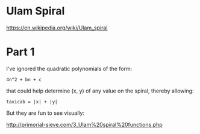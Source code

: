 # Ulam Spiral

https://en.wikipedia.org/wiki/Ulam_spiral

# Part 1

I've ignored the quadratic polynomials of the form:

```4n^2 + bn + c```

that could help determine (x, y) of any value on the spiral, thereby
allowing:

```taxicab = |x| + |y|```

But they are fun to see visually:

http://primorial-sieve.com/3_Ulam%20spiral%20functions.php

